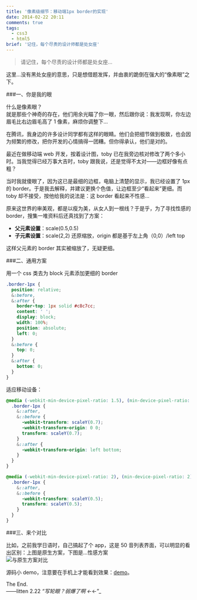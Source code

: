 ```yaml
---
title: '像素级细节：移动端1px border的实现'
date: 2014-02-22 20:11
comments: true
tags:
  - css3
  - html5
brief: '记住，每个尽责的设计师都是处女座'
---
```


> 请记住，每个尽责的设计师都是处女座…

这里…没有黑处女座的意思，只是想借题发挥，并由衷的跪倒在强大的“像素眼”之下。

<!-- more -->

###一、你是我的眼

什么是像素眼？  
就是那些个神奇的存在，他们用余光瞄了你一眼，然后跟你说：我发现啊，你左边眉毛比右边眉毛高了 1 像素，麻烦你调整下…

在腾讯，我身边的许多设计同学都有这样的眼睛。他们会把细节做到极致，也会因为频繁的修改，把你开发的心情搞得一团糟。但你得承认，他们是对的。

最近在做移动端 web 开发，按着设计图，toby 已在我旁边核对修改了两个多小时。当我觉得已经万事大吉时，toby 跟我说，还是觉得不太对——边框好像有点粗？

当时我就傻眼了，因为这已是最细的边框，电脑上清楚的显示，我已经设置了 1px 的 border。于是我去解释，并建议更换个色值，让边框至少“看起来”更细。而 toby 却不接受，按他给我的说法是：这 border 看起来不性感…

原来这世界的审美观，都是以瘦为美，从女人到一根线？于是乎，为了寻找性感的 border，搜集一堆资料后还真找到了方案：

- **父元素设置**：scale(0.5,0.5)
- **子元素设置**：scale(2,2) 还原缩放，origin 都是基于左上角（0,0）/left top

这样父元素的 border 其实被缩放了，无疑更细。

###二、通用方案

用一个 css 类去为 block 元素添加更细的 border

```css
.border-1px {
  position: relative;
  &:before,
  &:after {
    border-top: 1px solid #c8c7cc;
    content: ' ';
    display: block;
    width: 100%;
    position: absolute;
    left: 0;
  }
  &:before {
    top: 0;
  }
  &:after {
    bottom: 0;
  }
}
```

适应移动设备：

```css
@media (-webkit-min-device-pixel-ratio: 1.5), (min-device-pixel-ratio: 1.5) {
  .border-1px {
    &::after,
    &::before {
      -webkit-transform: scaleY(0.7);
      -webkit-transform-origin: 0 0;
      transform: scaleY(0.7);
    }
    &::after {
      -webkit-transform-origin: left bottom;
    }
  }
}

@media (-webkit-min-device-pixel-ratio: 2), (min-device-pixel-ratio: 2) {
  .border-1px {
    &::after,
    &::before {
      -webkit-transform: scaleY(0.5);
      transform: scaleY(0.5);
    }
  }
}
```

###三、来个对比

比如，之前我学日语时，自己搞起了个 app，这是 50 音列表界面，可以明显的看出区别：上图是原生方案，下图是…性感方案  
![与原生方案对比](/assets/blogImg/border1px.jpg)

源码小 demo，注意要在手机上才能看到效果：[demo](/assets/demo/border1px.html)。

The End.  
——litten 2.22 _“写轮眼？弱爆了啊 ←_←”_
